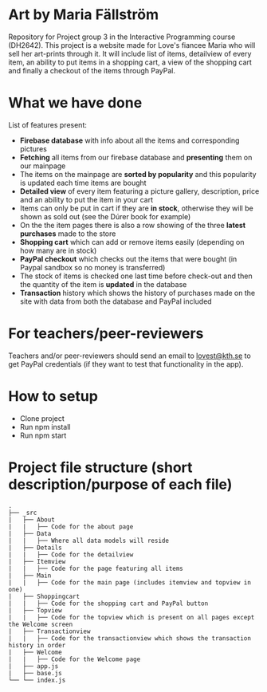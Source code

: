 # Art by Maria Fällström
Repository for Project group 3 in the Interactive Programming course (DH2642). This project is a website made for Love's fiancee Maria who will sell her art-prints through it. It will include list of items, detailview of every item, an ability to put items in a shopping cart, a view of the shopping cart and finally a checkout of the items through PayPal.

# What we have done
List of features present:
* **Firebase database** with info about all the items and corresponding pictures
* **Fetching** all items from our firebase database and **presenting** them on our mainpage
* The items on the mainpage are **sorted by popularity** and this popularity is updated each time items are bought
* **Detailed view** of every item featuring a picture gallery, description, price and an ability to put the item in your cart
* Items can only be put in cart if they are **in stock**, otherwise they will be shown as sold out (see the Dúrer book for example)
* On the the item pages there is also a row showing of the three **latest purchases** made to the store
* **Shopping cart** which can add or remove items easily (depending on how many are in stock)
* **PayPal checkout** which checks out the items that were bought (in Paypal sandbox so no money is transferred)
* The stock of items is checked one last time before check-out and then the quantity of the item is **updated** in the database
* **Transaction** history which shows the history of purchases made on the site with data from both the database and PayPal included

# For teachers/peer-reviewers
Teachers and/or peer-reviewers should send an email to lovest@kth.se to get PayPal credentials (if they want to test that functionality in the app).

# How to setup
* Clone project
* Run npm install
* Run npm start

# Project file structure (short description/purpose of each file)
    .
    ├── _src
    |   ├── About
    |   |   ├── Code for the about page
    |   ├── Data
    |   |   ├── Where all data models will reside
    |   ├── Details
    |   |   ├── Code for the detailview
    |   ├── Itemview
    |   |   ├── Code for the page featuring all items
    |   ├── Main
    |   |   ├── Code for the main page (includes itemview and topview in one)
    |   ├── Shoppingcart
    |   |   ├── Code for the shopping cart and PayPal button
    |   ├── Topview
    |   |   ├── Code for the topview which is present on all pages except the Welcome screen
    |   ├── Transactionview
    |   |   ├── Code for the transactionview which shows the transaction history in order
    |   ├── Welcome
    |   |   ├── Code for the Welcome page
    |   ├── app.js
    |   ├── base.js
    └── └── index.js
